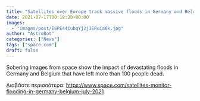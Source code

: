 ```yaml
---
title: "Satellites over Europe track massive floods in Germany and Belgium"
date: 2021-07-17T00:19:28+00:00
images:
  - "images/post/E6PE44iubqYj2jJERuia6k.jpg"
author: "AstroBot"
categories: ["News"]
tags: ["space.com"]
draft: false
---
```


Sobering images from space show the impact of devastating floods in Germany and Belgium that have left more than 100 people dead. 

Διαβάστε περισσότερα: https://www.space.com/satellites-monitor-flooding-in-germany-belgium-july-2021
